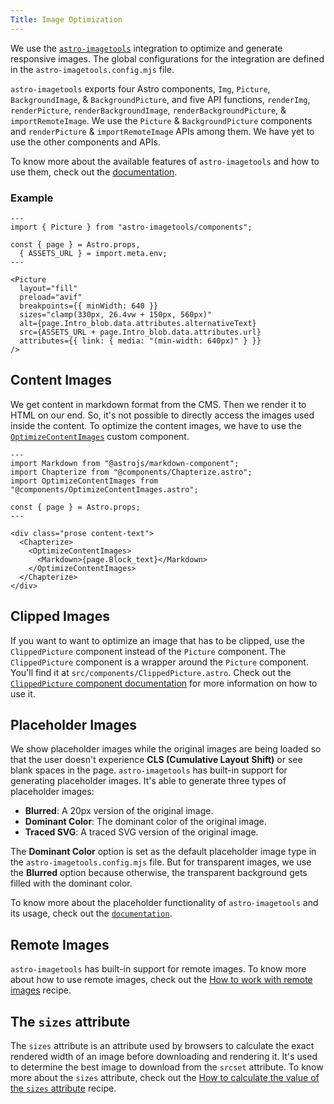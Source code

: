 ```yaml
---
Title: Image Optimization
---
```


We use the [`astro-imagetools`](https://github.com/RafidMuhymin/astro-imagetools) integration to optimize and generate responsive images. The global configurations for the integration are defined in the `astro-imagetools.config.mjs` file.

`astro-imagetools` exports four Astro components, `Img`, `Picture`, `BackgroundImage`, & `BackgroundPicture`, and five API functions, `renderImg`, `renderPicture`, `renderBackgroundImage`, `renderBackgroundPicture`, & `importRemoteImage`. We use the `Picture` & `BackgroundPicture` components and `renderPicture` & `importRemoteImage` APIs among them. We have yet to use the other components and APIs.

To know more about the available features of `astro-imagetools` and how to use them, check out the [documentation](https://astro-imagetools-docs.vercel.app/).

### Example

```astro
---
import { Picture } from "astro-imagetools/components";

const { page } = Astro.props,
  { ASSETS_URL } = import.meta.env;
---

<Picture
  layout="fill"
  preload="avif"
  breakpoints={{ minWidth: 640 }}
  sizes="clamp(330px, 26.4vw + 150px, 560px)"
  alt={page.Intro_blob.data.attributes.alternativeText}
  src={ASSETS_URL + page.Intro_blob.data.attributes.url}
  attributes={{ link: { media: "(min-width: 640px)" } }}
/>
```

## Content Images

We get content in markdown format from the CMS. Then we render it to HTML on our end. So, it's not possible to directly access the images used inside the content. To optimize the content images, we have to use the [`OptimizeContentImages`](/src/components/OptimizeContentImages.astro) custom component.

```astro
---
import Markdown from "@astrojs/markdown-component";
import Chapterize from "@components/Chapterize.astro";
import OptimizeContentImages from "@components/OptimizeContentImages.astro";

const { page } = Astro.props;
---

<div class="prose content-text">
  <Chapterize>
    <OptimizeContentImages>
      <Markdown>{page.Block_text}</Markdown>
    </OptimizeContentImages>
  </Chapterize>
</div>
```

## Clipped Images

If you want to want to optimize an image that has to be clipped, use the `ClippedPicture` component instead of the `Picture` component. The `ClippedPicture` component is a wrapper around the `Picture` component. You'll find it at `src/components/ClippedPicture.astro`. Check out the [`ClippedPicture` component documentation](https://astro-imagetools-docs.vercel.app/components/clipped-picture) for more information on how to use it.

## Placeholder Images

We show placeholder images while the original images are being loaded so that the user doesn't experience **CLS (Cumulative Layout Shift)** or see blank spaces in the page. `astro-imagetools` has built-in support for generating placeholder images. It's able to generate three types of placeholder images:

- **Blurred**: A 20px version of the original image.
- **Dominant Color**: The dominant color of the original image.
- **Traced SVG**: A traced SVG version of the original image.

The **Dominant Color** option is set as the default placeholder image type in the `astro-imagetools.config.mjs` file. But for transparent images, we use the **Blurred** option because otherwise, the transparent background gets filled with the dominant color.

To know more about the placeholder functionality of `astro-imagetools` and its usage, check out the [`documentation`](https://astro-imagetools-docs.vercel.app/en/components/Picture#placeholder).

## Remote Images

`astro-imagetools` has built-in support for remote images. To know more about how to use remote images, check out the [How to work with remote images](/docs/recipes/how-to-work-with-remote-images) recipe.

## The `sizes` attribute

The `sizes` attribute is an attribute used by browsers to calculate the exact rendered width of an image before downloading and rendering it. It's used to determine the best image to download from the `srcset` attribute. To know more about the `sizes` attribute, check out the [How to calculate the value of the `sizes` attribute](/docs/recipes/how-to-calculate-the-value-of-the-sizes-attribute) recipe.
